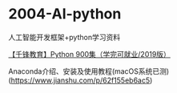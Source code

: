 # 2004-AI-python
 人工智能开发框架+python学习资料

 [【千锋教育】Python 900集（学完可就业/2019版）](https://www.bilibili.com/video/BV15J411T7WQ?p=1)
 
 
Anaconda介绍、安装及使用教程(macOS系统已测)(https://www.jianshu.com/p/62f155eb6ac5)